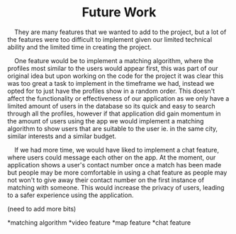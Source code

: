 <h1 align="center">Future Work</h1>

<p>&nbsp;&nbsp;&nbsp;&nbsp;They are many features that we wanted to add to the project, but a lot of the features were too difficult to implement given our limited technical ability and the limited time in creating the project.</p>


<p>&nbsp;&nbsp;&nbsp;&nbsp;One feature would be to implement a matching algorithm, where the profiles most similar to the users would appear first, this was part of our original idea but upon working on the code for the project it was clear this was too great a task to implement in the timeframe we had, instead we opted for to 
just have the profiles show in a random order. This doesn't affect the functionality or effectiveness of our application as we only have a limited amount 
of users in the database so its quick and easy to search through all the profiles, however if that application did gain momentum in the amount of users 
using the app we would implement a matching algorithm to show users that are suitable to the user ie. in the same city, similar interests and a similar 
budget.</p>

<p>&nbsp;&nbsp;&nbsp;&nbsp;If we had more time, we would have liked to implement a chat feature, where users could message each other on the app. At the moment, our application shows a user's contact number once a match has been made but people may be more comfortable in using a chat feature as people may not won't to give away 
their contact number on the first instance of matching with someone. This would increase the privacy of users, leading to a safer experience using the 
application.</p>

(need to add more bits)






*matching algorithm
*video feature
*map feature
*chat feature

